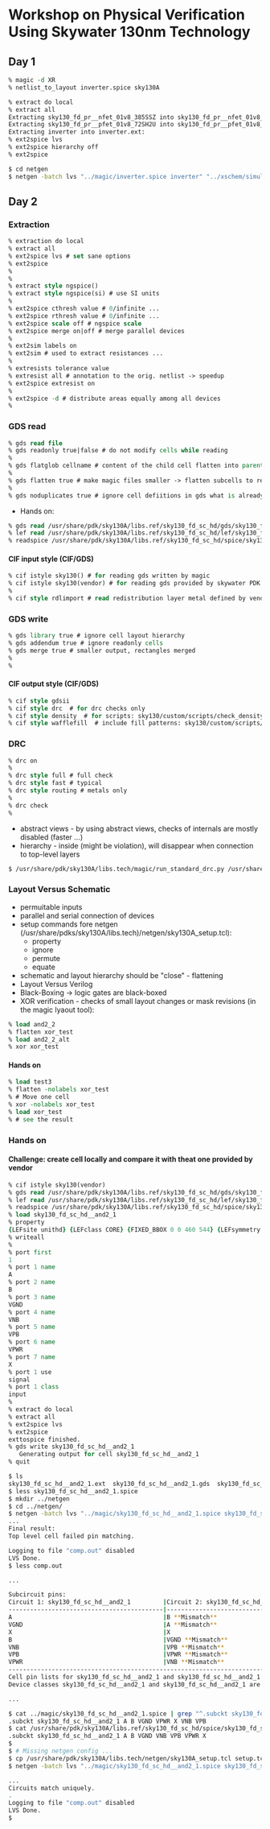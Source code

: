 # Workshop on Physical Verification Using Skywater 130nm Technology

## Day 1

```tcl
% magic -d XR
% netlist_to_layout inverter.spice sky130A

% extract do local
% extract all
Extracting sky130_fd_pr__nfet_01v8_385SSZ into sky130_fd_pr__nfet_01v8_385SSZ.ext:
Extracting sky130_fd_pr__pfet_01v8_72SH2U into sky130_fd_pr__pfet_01v8_72SH2U.ext:
Extracting inverter into inverter.ext:
% ext2spice lvs
% ext2spice hierarchy off
% ext2spice
```

```bash
$ cd netgen
$ netgen -batch lvs "../magic/inverter.spice inverter" "../xschem/simulations/inverter.spice inverter"
```

## Day 2

### Extraction

```tcl
% extraction do local
% extract all
% ext2spice lvs # set sane options
% ext2spice
% 
% 
% extract style ngspice()
% extract style ngspice(si) # use SI units
%
% ext2spice cthresh value # 0/infinite ...
% ext2spice rthresh value # 0/infinite ...
% ext2spice scale off # ngspice scale
% ext2spice merge on|off # merge parallel devices
%
% ext2sim labels on
% ext2sim # used to extract resistances ...
%
% extresists tolerance value
% extresist all # annotation to the orig. netlist -> speedup
% ext2spice extresist on
%
% ext2spice -d # distribute areas equally among all devices
%
```


### GDS read

```tcl
% gds read file
% gds readonly true|false # do not modify cells while reading
%
% gds flatglob cellname # content of the child cell flatten into parent cell cellname
%
% gds flatten true # make magic files smaller -> flatten subcells to represent them in the magic way (planes)
%
% gds noduplicates true # ignore cell defiitions in gds what is already inthe memory
```

  * Hands on:
```tcl
% gds read /usr/share/pdk/sky130A/libs.ref/sky130_fd_sc_hd/gds/sky130_fd_sc_hd.gds # read cells
% lef read /usr/share/pdk/sky130A/libs.ref/sky130_fd_sc_hd/lef/sky130_fd_sc_hd.lef # read metzadata for gds data, do not owewrite existing cellsm by abstract views
% readspice /usr/share/pdk/sky130A/libs.ref/sky130_fd_sc_hd/spice/sky130_fd_sc_hd.spice # anotate cells by spice netlists (reorder pins)
```
    
#### CIF input style (CIF/GDS)

```tcl
% cif istyle sky130() # for reading gds written by magic
% cif istyle sky130(vendor) # for reading gds provided by skywater PDK
%
% cif style rdlimport # read redistribution layer metal defined by vendor
```

### GDS write

```tcl
% gds library true # ignore cell layout hierarchy
% gds addendum true # ignore readonly cells
% gds merge true # smaller output, rectangles merged
%
%
```


#### CIF output style (CIF/GDS)

```tcl
% cif style gdsii
% cif style drc  # for drc checks only
% cif style density  # for scripts: sky130/custom/scripts/check_density.py
% cif style wafflefill  # include fill patterns: sky130/custom/scripts/generate_fill.py
```

### DRC

```tcl
% drc on
%
% drc style full # full check
% drc style fast # typical
% drc style routing # metals only
% 
% drc check
% 
```
  
  * abstract views - by using abstract views, checks of internals are mostly disabled (faster ...)
  * hierarchy - inside (might be violation), will disappear when connection to top-level layers

```bash
$ /usr/share/pdk/sky130A/libs.tech/magic/run_standard_drc.py /usr/share/pdk/sky130A/libs.ref/sky130_fd_sc_hd/mag/sky130_fd_sc_hd__and2_1.mag 
```
  
### Layout Versus Schematic
  * permuitable inputs
  * parallel and serial connection of devices
  * setup commands fore netgen (/usr/share/pdks/sky130A/libs.tech)/netgen/sky130A_setup.tcl):
    * property
    * ignore
    * permute 
    * equate
  * schematic and layout hierarchy should be "close" - flattening
  * Layout Versus Verilog
  * Black-Boxing -> logic gates are black-boxed
  * XOR verification - checks of small layout changes or mask revisions (in the magic lyaout tool):
  
```tcl
% load and2_2
% flatten xor_test
% load and2_2_alt
% xor xor_test
```

#### Hands on

```tcl
% load test3
% flatten -nolabels xor_test
% # Move one cell
% xor -nolabels xor_test
% load xor_test
% # see the result
```



### Hands on

#### Challenge: create cell locally and compare it with theat one provided by vendor

```tcl
% cif istyle sky130(vendor)
% gds read /usr/share/pdk/sky130A/libs.ref/sky130_fd_sc_hd/gds/sky130_fd_sc_hd.gds
% lef read /usr/share/pdk/sky130A/libs.ref/sky130_fd_sc_hd/lef/sky130_fd_sc_hd.lef 
% readspice /usr/share/pdk/sky130A/libs.ref/sky130_fd_sc_hd/spice/sky130_fd_sc_hd.spice
% load sky130_fd_sc_hd__and2_1
% property
{LEFsite unithd} {LEFclass CORE} {FIXED_BBOX 0 0 460 544} {LEFsymmetry X Y R90} {path 0.000 13.600 11.500 13.600 }
% writeall
%
% port first
1
% port 1 name
A
% port 2 name
B
% port 3 name
VGND
% port 4 name
VNB
% port 5 name
VPB
% port 6 name
VPWR
% port 7 name
X
% port 1 use
signal
% port 1 class
input
% 
% extract do local
% extract all
% ext2spice lvs
% ext2spice
exttospice finished.
% gds write sky130_fd_sc_hd__and2_1
   Generating output for cell sky130_fd_sc_hd__and2_1
% quit
```

```bash
$ ls
sky130_fd_sc_hd__and2_1.ext  sky130_fd_sc_hd__and2_1.gds  sky130_fd_sc_hd__and2_1.spice  test.gds  test.mag
$ less sky130_fd_sc_hd__and2_1.spice 
$ mkdir ../netgen
$ cd ../netgen/
$ netgen -batch lvs "../magic/sky130_fd_sc_hd__and2_1.spice sky130_fd_sc_hd__and2_1" "/usr/share/pdk/sky130A/libs.ref/sky130_fd_sc_hd/spice/sky130_fd_sc_hd.spice sky130_fd_sc_hd__and2_1"
...
Final result: 
Top level cell failed pin matching.

Logging to file "comp.out" disabled
LVS Done.
$ less comp.out 

...

Subcircuit pins:
Circuit 1: sky130_fd_sc_hd__and2_1         |Circuit 2: sky130_fd_sc_hd__and2_1         
-------------------------------------------|-------------------------------------------
A                                          |B **Mismatch**                             
VGND                                       |A **Mismatch**                             
X                                          |X                                          
B                                          |VGND **Mismatch**                          
VNB                                        |VPB **Mismatch**                           
VPB                                        |VPWR **Mismatch**                          
VPWR                                       |VNB **Mismatch**                           
---------------------------------------------------------------------------------------
Cell pin lists for sky130_fd_sc_hd__and2_1 and sky130_fd_sc_hd__and2_1 altered to match.
Device classes sky130_fd_sc_hd__and2_1 and sky130_fd_sc_hd__and2_1 are equivalent.

...

$ cat ../magic/sky130_fd_sc_hd__and2_1.spice | grep "^.subckt sky130_fd_sc_hd__and2_1"
.subckt sky130_fd_sc_hd__and2_1 A B VGND VPWR X VNB VPB
$ cat /usr/share/pdk/sky130A/libs.ref/sky130_fd_sc_hd/spice/sky130_fd_sc_hd.spice | grep "^.subckt sky130_fd_sc_hd__and2_1"
.subckt sky130_fd_sc_hd__and2_1 A B VGND VNB VPB VPWR X
$
$ # Missing netgen config ...
$ cp /usr/share/pdk/sky130A/libs.tech/netgen/sky130A_setup.tcl setup.tcl
$ netgen -batch lvs "../magic/sky130_fd_sc_hd__and2_1.spice sky130_fd_sc_hd__and2_1" "/usr/share/pdk/sky130A/libs.ref/sky130_fd_sc_hd/spice/sky130_fd_sc_hd.spice sky130_fd_sc_hd__and2_1"

...
Circuits match uniquely.
.
Logging to file "comp.out" disabled
LVS Done.
$ 

```
  
